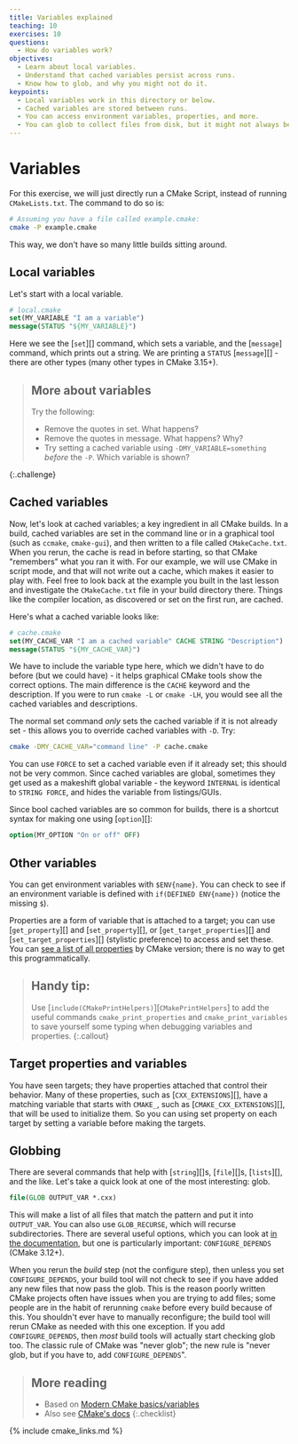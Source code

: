```yaml
---
title: Variables explained
teaching: 10
exercises: 10
questions:
  - How do variables work?
objectives:
  - Learn about local variables.
  - Understand that cached variables persist across runs.
  - Know how to glob, and why you might not do it.
keypoints:
  - Local variables work in this directory or below.
  - Cached variables are stored between runs.
  - You can access environment variables, properties, and more.
  - You can glob to collect files from disk, but it might not always be a good idea.
---
```


# Variables

For this exercise, we will just directly run a CMake Script, instead of running `CMakeLists.txt`.
The command to do so is:

```bash
# Assuming you have a file called example.cmake:
cmake -P example.cmake
```

This way, we don't have so many little builds sitting around.

## Local variables

Let's start with a local variable.

```cmake
# local.cmake
set(MY_VARIABLE "I am a variable")
message(STATUS "${MY_VARIABLE}")
```

Here we see the [`set`][] command, which sets a variable, and the [`message`] command, which prints
out a string. We are printing a `STATUS` [`message`][] - there are other types (many other types in
CMake 3.15+).

> ## More about variables
>
> Try the following:
>
> - Remove the quotes in set. What happens?
> - Remove the quotes in message. What happens? Why?
> - Try setting a cached variable using `-DMY_VARIABLE=something` _before_ the `-P`. Which variable
>   is shown?

{:.challenge}

## Cached variables

Now, let's look at cached variables; a key ingredient in all CMake builds. In a build, cached
variables are set in the command line or in a graphical tool (such as `ccmake`, `cmake-gui`), and
then written to a file called `CMakeCache.txt`. When you rerun, the cache is read in before
starting, so that CMake "remembers" what you ran it with. For our example, we will use CMake in
script mode, and that will not write out a cache, which makes it easier to play with. Feel free to
look back at the example you built in the last lesson and investigate the `CMakeCache.txt` file in
your build directory there. Things like the compiler location, as discovered or set on the first
run, are cached.

Here's what a cached variable looks like:

```cmake
# cache.cmake
set(MY_CACHE_VAR "I am a cached variable" CACHE STRING "Description")
message(STATUS "${MY_CACHE_VAR}")
```

We have to include the variable type here, which we didn't have to do before (but we could have) -
it helps graphical CMake tools show the correct options. The main difference is the `CACHE` keyword
and the description. If you were to run `cmake -L` or `cmake -LH`, you would see all the cached
variables and descriptions.

The normal set command _only_ sets the cached variable if it is not already set - this allows you to
override cached variables with `-D`. Try:

```bash
cmake -DMY_CACHE_VAR="command line" -P cache.cmake
```

You can use `FORCE` to set a cached variable even if it already set; this should not be very common.
Since cached variables are global, sometimes they get used as a makeshift global variable - the
keyword `INTERNAL` is identical to `STRING FORCE`, and hides the variable from listings/GUIs.

Since bool cached variables are so common for builds, there is a shortcut syntax for making one
using [`option`][]:

```cmake
option(MY_OPTION "On or off" OFF)
```

## Other variables

You can get environment variables with `$ENV{name}`. You can check to see if an environment variable
is defined with `if(DEFINED ENV{name})` (notice the missing `$`).

Properties are a form of variable that is attached to a target; you can use [`get_property`][] and
[`set_property`][], or [`get_target_properties`][] and [`set_target_properties`][] (stylistic preference) to
access and set these. You can [see a list of all
properties](https://cmake.org/cmake/help/latest/manual/cmake-properties.7.html) by CMake version;
there is no way to get this programmatically.

> ## Handy tip:
>
> Use [`include(CMakePrintHelpers)`][`CMakePrintHelpers`] to add the useful commands
> `cmake_print_properties` and `cmake_print_variables` to save yourself some typing when debugging
> variables and properties.
> {:.callout}

## Target properties and variables

You have seen targets; they have properties attached that control their behavior. Many of these
properties, such as [`CXX_EXTENSIONS`][], have a matching variable that starts with `CMAKE_`, such
as [`CMAKE_CXX_EXTENSIONS`][], that will be used to initialize them. So you can using set property
on each target by setting a variable before making the targets.

## Globbing

There are several commands that help with [`string`][]s, [`file`][]s, [`lists`][], and the like.
Let's take a quick look at one of the most interesting: glob.

```cmake
file(GLOB OUTPUT_VAR *.cxx)
```

This will make a list of all files that match the pattern and put it into `OUTPUT_VAR`. You can also
use `GLOB_RECURSE`, which will recurse subdirectories. There are several useful options, which you
can look at [in the
documentation](https://cmake.org/cmake/help/latest/command/file.html?highlight=glob#filesystem), but
one is particularly important: `CONFIGURE_DEPENDS` (CMake 3.12+).

When you rerun the _build_ step (not the configure step), then unless you set `CONFIGURE_DEPENDS`,
your build tool will not check to see if you have added any new files that now pass the glob. This
is the reason poorly written CMake projects often have issues when you are trying to add files; some
people are in the habit of rerunning `cmake` before every build because of this. You shouldn't ever
have to manually reconfigure; the build tool will rerun CMake as needed with this one exception. If
you add `CONFIGURE_DEPENDS`, then _most_ build tools will actually start checking glob too. The
classic rule of CMake was "never glob"; the new rule is "never glob, but if you have to, add
`CONFIGURE_DEPENDS`".

> ## More reading
>
> - Based on [Modern CMake basics/variables]
> - Also see [CMake's docs](https://cmake.org/cmake/help/latest/index.html)
>   {:.checklist}

{% include cmake_links.md %}

[Modern CMake basics/variables]: https://cliutils.gitlab.io/modern-cmake/chapters/basics/variables.html
